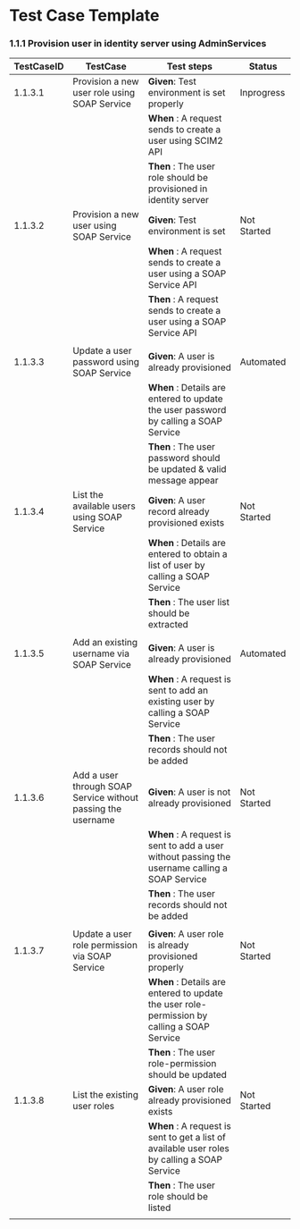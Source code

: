 # Test Case Template

### 1.1.1 Provision user in identity server using AdminServices

| TestCaseID | TestCase                                             | Test steps                                                            | Status      |
|------------|------------------------------------------------------|-----------------------------------------------------------------------|-------------|
| 1.1.3.1    | Provision a new user role using SOAP Service    | **Given**: Test environment is set properly                           | Inprogress   |
|            |                                                      | **When** : A request sends to create a user using SCIM2 API           |             |
|            |                                                      | **Then** : The user role  should be provisioned in identity server                       |             |
| 1.1.3.2    | Provision a new user  using SOAP Service            | **Given**: Test environment is set                           | Not Started |
|            |                                                      | **When** : A request sends to create a user  using a SOAP Service API |             |
|            |                                                      | **Then** : A request sends to create a user  using a SOAP Service API |             |
|            |                                                      |                                                                       |             |
| 1.1.3.3    | Update a user password using SOAP Service    | **Given**: A user is already provisioned                           | Automated   |
|            |                                                      | **When** : Details are entered to update the user password by calling a SOAP Service           |             |
|            |                                                      | **Then** : The user password should  be updated & valid message appear                       |             |
| 1.1.3.4    | List the available users using SOAP Service            | **Given**: A user record already provisioned exists                         | Not Started |
|            |                                                      | **When** : Details are entered to obtain a list of user by calling a SOAP Service |             |
|            |                                                      | **Then** : The user list should be extracted |             |
|            |                                                      |                                                                       |             |
| 1.1.3.5    | Add an existing username via SOAP Service    | **Given**: A user is already provisioned                           | Automated   |
|            |                                                      | **When** : A request is sent to add an existing user by calling a SOAP Service           |             |
|            |                                                      | **Then** : The user records should  not be  added                       |             |
| 1.1.3.6    | Add a user through SOAP Service  without passing the username            | **Given**: A user is not already provisioned                           | Not Started |
|            |                                                      | **When** : A request is sent to add a user without passing the username calling a SOAP Service |             |
|            |                                                      | **Then** : The user records should  not be added  |             |
|            |                                                      |                                                                       |             |
| 1.1.3.7    | Update a user role permission via SOAP Service    | **Given**: A user role  is already provisioned properly                           | Not Started   |
|            |                                                      | **When** : Details are entered to update the user role-permission by calling a SOAP Service           |             |
|            |                                                      | **Then** : The user role-permission should  be updated                       |             |
| 1.1.3.8    | List the existing user roles            | **Given**: A user role   already provisioned exists                           | Not Started |
|            |                                                      | **When** : A request is sent to get a list of available user roles by calling a SOAP Service |             |
|            |                                                      | **Then** : The user role should  be listed |             |
|            |                                                      |                                                                       |             |

